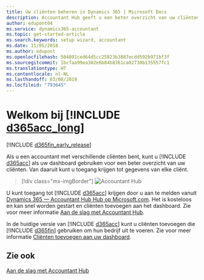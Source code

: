 ```yaml
---
title: Uw cliënten beheren in Dynamics 365 | Microsoft Docs
description: Accountant Hub geeft u een beter overzicht van uw cliënten zodat u eenvoudig tussen cliënten kunt schakelen.
author: edupont04
ms.service: dynamics365-accountant
ms.topic: get-started-article
ms.search.keywords: setup wizard, accountant
ms.date: 11/05/2018
ms.author: edupont
ms.openlocfilehash: 504891ced64d5cc25823b3887ecdd592b971bf3f
ms.sourcegitcommit: 1bcfaa99ea302e6b84b8361ca02730b135557fc1
ms.translationtype: HT
ms.contentlocale: nl-NL
ms.lasthandoff: 03/08/2019
ms.locfileid: "793645"
---
```

# <a name="welcome-to-include-d365acclongincludesd365acclongmdmd"></a>Welkom bij [!INCLUDE [d365acc_long](includes/d365acc_long_md.md)]
[!INCLUDE [d365fin_early_release](includes/d365fin_early_release.md.md)]

Als u een accountant met verschillende cliënten bent, kunt u [!INCLUDE [d365acc](includes/d365acc_md.md)] als uw dashboard gebruiken voor een beter overzicht van uw cliënten. Van daaruit kunt u toegang krijgen tot gegevens van elke cliënt.  

> [!div class="mx-imgBorder"]
> ![Accountant Hub](./media/accountant-get-started/accountant-dashboard.png)

U kunt toegang tot [!INCLUDE [d365acc](includes/d365acc_md.md)] krijgen door u aan te melden vanuit [Dynamics 365 — Accountant Hub Hub op Microsoft.com](https://www.microsoft.com/en-us/dynamics365/financial-insights-for-accountants). Het is kosteloos en kan snel worden gestart en cliënten toevoegen aan het dashboard. Zie voor meer informatie [Aan de slag met Accountant Hub](get-started.md).  

In de huidige versie van [!INCLUDE [d365acc](includes/d365acc_md.md)] kunt u cliënten toevoegen die [!INCLUDE [d365fin](includes/d365fin_long_md.md)] gebruiken om hun bedrijf uit te voeren. Zie voor meer informatie [Cliënten toevoegen aan uw dashboard](add-client.md).  

## <a name="see-also"></a>Zie ook
[Aan de slag met Accountant Hub](get-started.md)  

